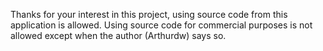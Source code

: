 Thanks for your interest in this project, using source code from this application is allowed.
Using source code for commercial purposes is not allowed except when the author (Arthurdw) says so.
